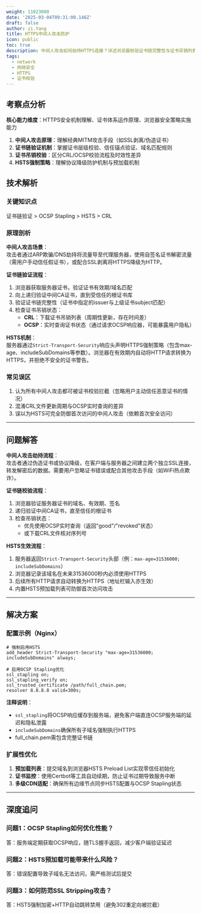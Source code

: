 ```yaml
---
weight: 11023000
date: '2025-03-04T09:31:00.146Z'
draft: false
author: zi.Yang
title: HTTPS中间人攻击防护
icon: public
toc: true
description: 中间人攻击如何劫持HTTPS连接？详述浏览器校验证书链完整性与证书吊销列表（CRL/OCSP）校验的流程，说明HSTS头部如何强制启用HTTPS。
tags:
  - network
  - 网络安全
  - HTTPS
  - 证书校验
---
```


## 考察点分析

**核心能力维度**：HTTPS安全机制理解、证书体系运作原理、浏览器安全策略实施能力  

1. **中间人攻击原理**：理解经典MITM攻击手段（如SSL剥离/伪造证书）  
2. **证书链验证机制**：掌握证书层级校验、信任锚点验证、域名匹配规则  
3. **证书吊销校验**：区分CRL/OCSP校验流程及时效性差异  
4. **HSTS强制策略**：理解协议降级防护机制与预加载机制  

## 技术解析

### 关键知识点

证书链验证 > OCSP Stapling > HSTS > CRL

### 原理剖析

**中间人攻击场景**：  
攻击者通过ARP欺骗/DNS劫持将流量导至代理服务器，使用自签名证书解密流量（需用户手动信任假证书），或配合SSL剥离将HTTPS降级为HTTP。

**证书链验证流程**：  

1. 浏览器获取服务器证书，验证证书有效期/域名匹配  
2. 向上递归验证中间CA证书，直到受信任的根证书库  
3. 验证证书链完整性（证书中指定的issuer与上级证书subject匹配）  
4. 检查证书吊销状态：  
   - **CRL**：下载证书吊销列表（周期性更新，存在时间差）  
   - **OCSP**：实时查询证书状态（通过请求OCSP响应器，可能暴露用户隐私）  

**HSTS机制**：  
服务器通过`Strict-Transport-Security`响应头声明HTTPS强制策略（包含max-age、includeSubDomains等参数）。浏览器在有效期内自动将HTTP请求转换为HTTPS，并拒绝不安全的证书警告。

### 常见误区

1. 认为所有中间人攻击都可被证书校验拦截（忽略用户主动信任恶意证书的情况）  
2. 混淆CRL文件更新周期与OCSP实时查询的差异  
3. 误以为HSTS可完全防御首次访问的中间人攻击（依赖首次安全访问）  

---

## 问题解答

**中间人攻击劫持流程**：  
攻击者通过伪造证书或协议降级，在客户端与服务器之间建立两个独立SSL连接，转发解密后的数据。需要用户忽略证书错误或配合其他攻击手段（如WiFi热点欺诈）。

**证书链校验流程**：  

1. 浏览器验证服务器证书的域名、有效期、签名  
2. 递归验证中间CA证书，直至信任的根证书  
3. 检查吊销状态：  
   - 优先使用OCSP实时查询（返回"good"/"revoked"状态）  
   - 或下载CRL文件核对序列号  

**HSTS生效流程**：  

1. 服务器返回`Strict-Transport-Security`头部（例：`max-age=31536000; includeSubDomains`）  
2. 浏览器记录该域名在未来31536000秒内必须使用HTTPS  
3. 后续所有HTTP请求自动转换为HTTPS（地址栏输入亦生效）  
4. 内置HSTS预加载列表可防御首次访问攻击  

---

## 解决方案

### 配置示例（Nginx）

```nginx
# 强制启用HSTS
add_header Strict-Transport-Security "max-age=31536000; includeSubDomains" always;

# 启用OCSP Stapling优化
ssl_stapling on;
ssl_stapling_verify on;
ssl_trusted_certificate /path/full_chain.pem;
resolver 8.8.8.8 valid=300s;
```

**注释说明**：  

- `ssl_stapling`将OCSP响应缓存到服务端，避免客户端直连OCSP服务端的延迟和隐私泄露  
- `includeSubDomains`确保所有子域名强制执行HTTPS  
- full_chain.pem需包含完整证书链  

### 扩展性优化

1. **预加载列表**：提交域名到浏览器HSTS Preload List实现零信任初始化  
2. **证书监控**：使用Certbot等工具自动续期，防止证书过期导致服务中断  
3. **多级CDN适配**：确保所有边缘节点同步HSTS配置与OCSP Stapling状态  

---

## 深度追问

### 问题1：OCSP Stapling如何优化性能？  

答：服务端定期获取OCSP响应，随TLS握手返回，减少客户端验证延迟  

### 问题2：HSTS预加载可能带来什么风险？  

答：错误配置导致子域名无法访问，需严格测试后提交  

### 问题3：如何防范SSL Stripping攻击？  

答：HSTS强制加密+HTTP自动跳转禁用（避免302重定向被拦截）
